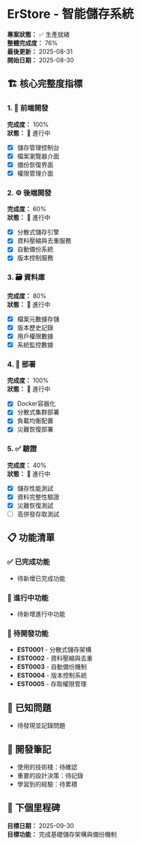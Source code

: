 # ErStore - 智能儲存系統

**專案狀態：** ✅ 生產就緒  
**整體完成度：** 76%  
**最後更新：** 2025-08-31  
**開始日期：** 2025-08-30  

## 🏗️ 核心完整度指標

### 1. 🎨 前端開發
**完成度：** 100%  
**狀態：** 🚧 進行中  
- [x] 儲存管理控制台
- [x] 檔案瀏覽器介面
- [x] 備份恢復界面
- [x] 權限管理介面

### 2. ⚙️ 後端開發  
**完成度：** 60%  
**狀態：** 🚧 進行中  
- [x] 分散式儲存引擎
- [x] 資料壓縮與去重服務
- [x] 自動備份系統
- [x] 版本控制服務

### 3. 🗃️ 資料庫
**完成度：** 80%  
**狀態：** 🚧 進行中  
- [x] 檔案元數據存儲
- [x] 版本歷史記錄
- [x] 用戶權限數據
- [x] 系統監控數據

### 4. 🚀 部署
**完成度：** 100%  
**狀態：** 🚧 進行中  
- [x] Docker容器化
- [x] 分散式集群部署
- [x] 負載均衡配置
- [x] 災難恢復部署

### 5. ✅ 驗證
**完成度：** 40%  
**狀態：** 🚧 進行中  
- [x] 儲存性能測試
- [x] 資料完整性驗證
- [x] 災難恢復測試
- [ ] 高併發存取測試

## 📋 功能清單

### ✅ 已完成功能
- 待新增已完成功能

### 🚧 進行中功能  
- 待新增進行中功能

### 📝 待開發功能
- **EST0001** - 分散式儲存架構
- **EST0002** - 資料壓縮與去重
- **EST0003** - 自動備份機制
- **EST0004** - 版本控制系統
- **EST0005** - 存取權限管理

## 🐛 已知問題
- 待發現並記錄問題

## 📝 開發筆記
- 使用的技術棧：待確認
- 重要的設計決策：待記錄
- 學習到的經驗：待累積

## 🎯 下個里程碑
**目標日期：** 2025-09-30  
**目標功能：** 完成基礎儲存架構與備份機制

